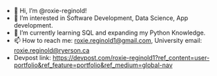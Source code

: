 - 👋 Hi, I’m @roxie-reginold!
- 👀 I’m interested in Software Development, Data Science, App development.
- 🌱 I’m currently learning SQL and expanding my Python Knowledge.
- 📫 How to reach me: roxie.reginold1@gmail.com, University email: roxie.reginold@ryerson.ca
- Devpost link: https://devpost.com/roxie-reginold1?ref_content=user-portfolio&ref_feature=portfolio&ref_medium=global-nav

<!---
roxie-reginold/roxie-reginold is a ✨ special ✨ repository because its `README.md` (this file) appears on your GitHub profile.
You can click the Preview link to take a look at your changes.
I’m currently learning about the basics of app development using Kotlin. Here is my progress: https://g.dev/roxie-reginold
--->
